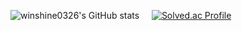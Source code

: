 ![winshine0326's GitHub stats](https://github-readme-stats.vercel.app/api?username=winshine0326&show_icons=true&theme=tokyonight)&nbsp;&nbsp;&nbsp;&nbsp;&nbsp;[![Solved.ac Profile](http://mazassumnida.wtf/api/v2/generate_badge?boj=winshine0326)](https://solved.ac/winshine0326)

